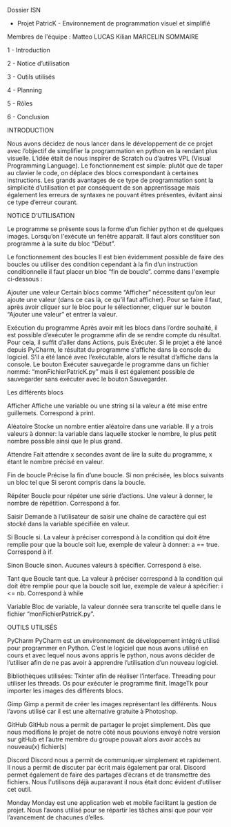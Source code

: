 Dossier ISN

- Projet PatricK -
Environnement de programmation visuel et simplifié



Membres de l'équipe :
Matteo LUCAS
Kilian MARCELIN
SOMMAIRE

1 - Introduction

2 - Notice d’utilisation

3 - Outils utilisés

4 - Planning

5 - Rôles

6 - Conclusion


INTRODUCTION

Nous avons décidez de nous lancer dans le développement de ce projet avec l’objectif de simplifier la programmation en python en la rendant plus visuelle. L’idée était de nous inspirer de Scratch ou d’autres VPL (Visual Programming Language). Le fonctionnement est simple: plutôt que de taper au clavier le code, on déplace des blocs correspondant à certaines instructions. Les grands avantages de ce type de programmation sont la simplicité d’utilisation et par conséquent de son apprentissage mais également les erreurs de syntaxes ne pouvant êtres présentes, évitant ainsi ce type d’erreur courant.

	

NOTICE D’UTILISATION

Le programme se présente sous la forme d’un fichier python et de quelques images. Lorsqu’on l'exécute un fenêtre apparaît. Il faut alors constituer son programme à la suite du bloc “Début”. 

Le fonctionnement des boucles 
Il est bien évidemment possible de faire des boucles ou utiliser des condition cependant à la fin d’un instruction conditionnelle il faut placer un bloc “fin de boucle”. comme dans l'exemple ci-dessous :

Ajouter une valeur
Certain blocs comme “Afficher” nécessitent qu’on leur ajoute une valeur (dans ce cas là, ce qu’il faut afficher). Pour se faire il faut, après avoir cliquer sur le bloc pour le sélectionner,  cliquer sur le bouton “Ajouter une valeur” et entrer la valeur.

Exécution du programme
Après avoir mit les blocs dans l’ordre souhaité, il est possible d’exécuter le programme afin de se rendre compte du résultat. Pour cela, il suffit d’aller dans Actions, puis Exécuter. Si le projet a été lancé depuis PyCharm, le résultat du programme s'affiche dans la console du logiciel. S’il a été lancé avec l’exécutable, alors le résultat d’affiche dans la console. Le bouton Exécuter sauvegarde le programme dans un fichier nommé: “monFichierPatricK.py” mais il est également possible de sauvegarder sans exécuter avec le bouton Sauvegarder.

Les différents blocs

Afficher
Affiche une variable ou une string si la valeur a été mise entre guillemets. Correspond à print.


Aléatoire
Stocke un nombre  entier aléatoire dans une variable. Il y a trois valeurs à donner: la variable dans laquelle stocker le nombre, le plus petit nombre possible ainsi que le plus grand.

Attendre
Fait attendre x secondes avant de lire la suite du programme, x étant le nombre précisé en valeur.

Fin de boucle
Précise la fin d’une boucle. Si non précisée, les blocs suivants un bloc tel que Si seront compris dans la boucle.

Répéter
Boucle pour répéter une série d’actions. Une valeur à donner, le nombre de répétition. Correspond à for.

Saisir
Demande à l’utilisateur de saisir une chaîne de caractère qui est stocké dans la variable spécifiée en valeur.

Si
Boucle si. La valeur à préciser correspond à la condition qui doit être remplie pour que la boucle soit lue, exemple de valeur à donner: a == true. Correspond à if.

Sinon
Boucle sinon. Aucunes valeurs à spécifier. Correspond à else.

Tant que
Boucle tant que. La valeur à préciser correspond à la condition qui doit être remplie pour que la boucle soit lue, exemple de valeur à spécifier: i <= nb. Correspond à while

Variable
Bloc de variable, la valeur donnée sera transcrite tel quelle dans le fichier “monFichierPatricK.py”.

OUTILS UTILISÉS

PyCharm
PyCharm est un environnement de développement intégré utilisé pour programmer en Python. C’est le logiciel que nous avons utilisé en cours et avec lequel nous avons appris le python, nous avons décider de l’utiliser afin de ne pas avoir à apprendre l’utilisation d’un nouveau logiciel.

Bibliothèques utilisées:
Tkinter afin de réaliser l’interface.
Threading pour utiliser les threads.
Os pour exécuter le programme finit.
ImageTk pour importer les images des différents blocs.

Gimp
Gimp a permit de créer les images représentant les différents. Nous l’avons utilisé car il est une alternative gratuite à Photoshop.

GitHub
GitHub nous a permit de partager le projet simplement. Dès que nous modifions le projet de notre côté nous pouvions envoyé notre version sur gitHub et l’autre membre du groupe pouvait alors avoir accès au nouveau(x) fichier(s)

Discord
Discord nous a permit de communiquer simplement et rapidement. Il nous a permit de discuter par écrit mais également par oral. Discord permet également de faire des partages d’écrans et de transmettre des fichiers. Nous l'utilisons déjà auparavant il nous était donc évident d’utiliser cet outil.

Monday
Monday est une application web et mobile facilitant la gestion de projet. Nous l’avons utilisé pour se répartir les tâches ainsi que pour voir l’avancement de chacunes d’elles.

